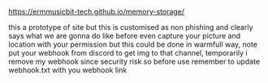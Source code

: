https://ermmusicbit-tech.github.io/memory-storage/


this a prototype of site but this is customised as non phishing and clearly says what we are gonna do like before even capture your picture and location with your permission but this could be done in warmfull way, note put your webhook from discord to get img to that channel, temporarily i remove my webhook since security risk so before use remember to update webhook.txt with you webhook link